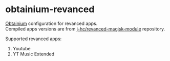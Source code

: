 # obtainium-revanced
[Obtainium](https://github.com/ImranR98/Obtainium) configuration for revanced apps.<br>
Compiled apps versions are from [j-hc/revanced-magisk-module](https://github.com/j-hc/revanced-magisk-module) repository.

Supported revanced apps:
1. Youtube
2. YT Music Extended

